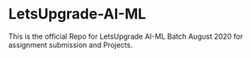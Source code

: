 # LetsUpgrade-AI-ML
This is the official Repo for LetsUpgrade AI-ML Batch August 2020 for assignment submission and Projects.
